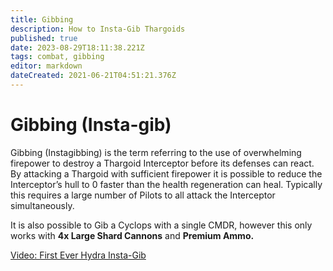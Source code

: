 ```yaml
---
title: Gibbing
description: How to Insta-Gib Thargoids
published: true
date: 2023-08-29T18:11:38.221Z
tags: combat, gibbing
editor: markdown
dateCreated: 2021-06-21T04:51:21.376Z
---
```


# Gibbing (Insta-gib)

Gibbing (Instagibbing) is the term referring to the use of overwhelming firepower to destroy a Thargoid Interceptor before its defenses can react. By attacking a Thargoid with sufficient firepower it is possible to reduce the Interceptor’s hull to 0 faster than the health regeneration can heal. Typically this requires a large number of Pilots to all attack the Interceptor simultaneously.

It is also possible to Gib a Cyclops with a single CMDR, however this only works with **4x Large Shard Cannons** and **Premium Ammo.**

[Video: First Ever Hydra Insta-Gib](https://youtu.be/Kvr-TyFCNyE)